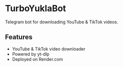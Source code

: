 # TurboYuklaBot

Telegram bot for downloading YouTube & TikTok videos.

## Features

- YouTube & TikTok video downloader
- Powered by yt-dlp
- Deployed on Render.com
